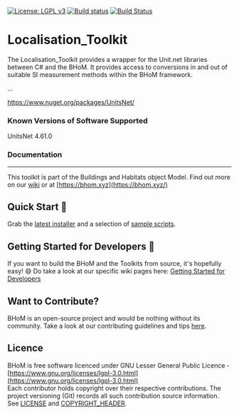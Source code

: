 [![License: LGPL v3](https://img.shields.io/badge/License-LGPL%20v3-blue.svg)](https://www.gnu.org/licenses/lgpl-3.0) [![Build status](https://ci.appveyor.com/api/projects/status/ngx66d1cqcr9p3u9/branch/master?svg=true)](https://ci.appveyor.com/api/projects/status/localisation_toolkit/branch/master) [![Build Status](https://dev.azure.com/BHoMBot/BHoM/_apis/build/status/Localisation_Toolkit/Localisation_Toolkit.CheckCore?branchName=master)](https://dev.azure.com/BHoMBot/BHoM/_build/latest?definitionId=111&branchName=master)

# Localisation_Toolkit

The Localisation_Toolkit provides a wrapper for the Unit.net libraries between C# and the BHoM. It provides access to conversions in and out of suitable SI measurement methods within the BHoM framework.

...

https://www.nuget.org/packages/UnitsNet/

### Known Versions of Software Supported
UnitsNet 4.61.0

### Documentation

---
This toolkit is part of the Buildings and Habitats object Model. Find out more on our [wiki](https://github.com/BHoM/documentation/wiki) or at [https://bhom.xyz](https://bhom.xyz/)

## Quick Start 🚀 

Grab the [latest installer](https://bhom.xyz/) and a selection of [sample scripts](https://github.com/BHoM/samples).


## Getting Started for Developers 🤖 

If you want to build the BHoM and the Toolkits from source, it's hopefully easy! 😄 
Do take a look at our specific wiki pages here: [Getting Started for Developers](https://bhom.xyz/documentation/Contributing/Getting-started-for-developers/)


## Want to Contribute? ##

BHoM is an open-source project and would be nothing without its community. Take a look at our contributing guidelines and tips [here](https://github.com/BHoM/BHoM/blob/main/CONTRIBUTING.md).


## Licence ##

BHoM is free software licenced under GNU Lesser General Public Licence - [https://www.gnu.org/licenses/lgpl-3.0.html](https://www.gnu.org/licenses/lgpl-3.0.html)  
Each contributor holds copyright over their respective contributions.
The project versioning (Git) records all such contribution source information.
See [LICENSE](https://github.com/BHoM/BHoM/blob/main/LICENSE) and [COPYRIGHT_HEADER](https://github.com/BHoM/BHoM/blob/main/COPYRIGHT_HEADER.txt).
